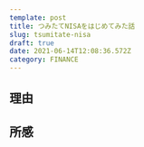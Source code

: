 ```yaml
---
template: post
title: つみたてNISAをはじめてみた話
slug: tsumitate-nisa
draft: true
date: 2021-06-14T12:08:36.572Z
category: FINANCE
---
```

## 理由  

## 所感  